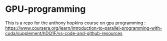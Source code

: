 # GPU-programming
This is a repo for the anthony hopkins course on gpu programming : https://www.coursera.org/learn/introduction-to-parallel-programming-with-cuda/supplement/hDQ1F/vs-code-and-github-resources
